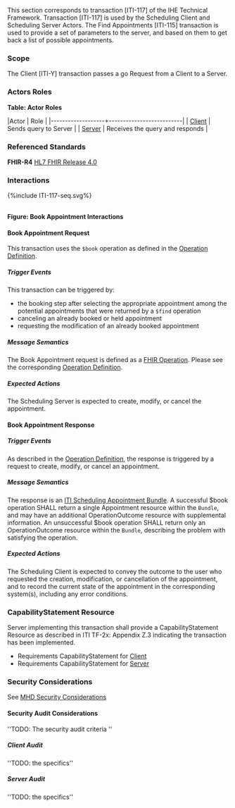This section corresponds to transaction [ITI-117] of the IHE Technical Framework. Transaction [ITI-117] is used by the Scheduling Client and Scheduling Server Actors. The Find Appointments [ITI-115] transaction is used to provide a set of parameters to the server, and based on them to get back a list of possible appointments.

### Scope

The Client [ITI-Y] transaction passes a go Request from a Client to a Server.

### Actors Roles

**Table: Actor Roles**

|Actor | Role |
|-------------------+--------------------------|
| [Client](volume-1.html#client)    | Sends query to Server |
| [Server](volume-1.html#server) | Receives the query and responds |

### Referenced Standards

**FHIR-R4** [HL7 FHIR Release 4.0](https://www.hl7.org/FHIR/R4)

### Interactions

<div>
{%include ITI-117-seq.svg%}
</div>
<br clear="all">

**Figure: Book Appointment Interactions**


#### Book Appointment Request
This transaction uses the `$book` operation as defined in the [Operation Definition](./OperationDefinition-appointment-book.html).

##### Trigger Events
This transaction can be triggered by:
* the booking step after selecting the appropriate appointment among the potential appointments that were returned by a `$find` operation
* canceling an already booked or held appointment
* requesting the modification of an already booked appointment

##### Message Semantics
The Book Appointment request is defined as a [FHIR Operation]({{site.data.fhir.path}}operations.html). Please see the corresponding [Operation Definition](./OperationDefinition-appointment-book.html).

##### Expected Actions

The Scheduling Server is expected to create, modify, or cancel the appointment.

#### Book Appointment Response

##### Trigger Events

As described in the [Operation Definition](./OperationDefinition-appointment-book.html), the response is triggered by a request to create, modify, or cancel an appointment.

##### Message Semantics

The response is an [ITI Scheduling Appointment Bundle](./StructureDefinition-ihe-sched-appt.html). A successful $book operation SHALL return a single Appointment resource within the `Bundle`, and may have an additional OperationOutcome resource with supplemental information. An unsuccessful $book operation SHALL return only an OperationOutcome resource within the `Bundle`, describing the problem with satisfying the operation.

##### Expected Actions

The Scheduling Client is expected to convey the outcome to the user who requested the creation, modification, or cancellation of the appointment, and to record the current state of the appointment in the corresponding system(s), including any error conditions.


### CapabilityStatement Resource

Server implementing this transaction shall provide a CapabilityStatement Resource as described in ITI TF-2x: Appendix Z.3 indicating the transaction has been implemented. 
* Requirements CapabilityStatement for [Client](CapabilityStatement-IHE.Scheduling.client.html)
* Requirements CapabilityStatement for [Server](CapabilityStatement-IHE.Scheduling.server.html)

### Security Considerations

See [MHD Security Considerations](volume-1.html#security-considerations)

#### Security Audit Considerations

''TODO: The security audit criteria ''

##### Client Audit 

''TODO: the specifics''

##### Server Audit 

''TODO: the specifics''
